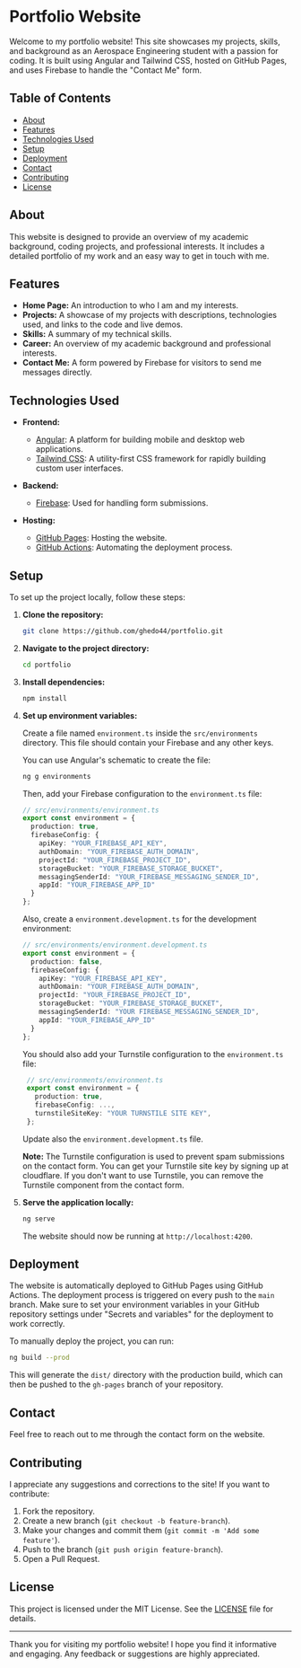 # Portfolio Website

Welcome to my portfolio website! This site showcases my projects, skills, and background as an Aerospace Engineering student with a passion for coding. It is built using Angular and Tailwind CSS, hosted on GitHub Pages, and uses Firebase to handle the "Contact Me" form.

## Table of Contents

- [About](#about)
- [Features](#features)
- [Technologies Used](#technologies-used)
- [Setup](#setup)
- [Deployment](#deployment)
- [Contact](#contact)
- [Contributing](#contributing)
- [License](#license)

## About

This website is designed to provide an overview of my academic background, coding projects, and professional interests. It includes a detailed portfolio of my work and an easy way to get in touch with me.

## Features

- **Home Page:** An introduction to who I am and my interests.
- **Projects:** A showcase of my projects with descriptions, technologies used, and links to the code and live demos.
- **Skills:** A summary of my technical skills.
- **Career:** An overview of my academic background and professional interests.
- **Contact Me:** A form powered by Firebase for visitors to send me messages directly.

## Technologies Used

- **Frontend:**
  - [Angular](https://angular.dev/): A platform for building mobile and desktop web applications.
  - [Tailwind CSS](https://tailwindcss.com/): A utility-first CSS framework for rapidly building custom user interfaces.

- **Backend:**
  - [Firebase](https://firebase.google.com/): Used for handling form submissions.

- **Hosting:**
  - [GitHub Pages](https://pages.github.com/): Hosting the website.
  - [GitHub Actions](https://github.com/features/actions): Automating the deployment process.

## Setup

To set up the project locally, follow these steps:

1. **Clone the repository:**
   ```bash
   git clone https://github.com/ghedo44/portfolio.git
   ```

2. **Navigate to the project directory:**
   ```bash
   cd portfolio
   ```

3. **Install dependencies:**
   ```bash
   npm install
   ```

4. **Set up environment variables:**

   Create a file named `environment.ts` inside the `src/environments` directory. This file should contain your Firebase and any other keys.

   You can use Angular's schematic to create the file:

   ```bash
   ng g environments
   ```

    Then, add your Firebase configuration to the `environment.ts` file:

   ```typescript
   // src/environments/environment.ts
   export const environment = {
     production: true,
     firebaseConfig: {
       apiKey: "YOUR_FIREBASE_API_KEY",
       authDomain: "YOUR_FIREBASE_AUTH_DOMAIN",
       projectId: "YOUR_FIREBASE_PROJECT_ID",
       storageBucket: "YOUR_FIREBASE_STORAGE_BUCKET",
       messagingSenderId: "YOUR_FIREBASE_MESSAGING_SENDER_ID",
       appId: "YOUR_FIREBASE_APP_ID"
     }
   };
   ```

   Also, create a `environment.development.ts` for the development environment:

   ```typescript
   // src/environments/environment.development.ts
   export const environment = {
     production: false,
     firebaseConfig: {
       apiKey: "YOUR_FIREBASE_API_KEY",
       authDomain: "YOUR_FIREBASE_AUTH_DOMAIN",
       projectId: "YOUR_FIREBASE_PROJECT_ID",
       storageBucket: "YOUR_FIREBASE_STORAGE_BUCKET",
       messagingSenderId: "YOUR FIREBASE_MESSAGING_SENDER_ID",
       appId: "YOUR_FIREBASE_APP_ID"
     }
   };
   ```

   You should also add your Turnstile configuration to the `environment.ts` file:

   ```typescript
    // src/environments/environment.ts
    export const environment = {
      production: true,
      firebaseConfig: ...,
      turnstileSiteKey: "YOUR TURNSTILE SITE KEY",
    };
    ```

    Update also the `environment.development.ts` file. 

    **Note:** The Turnstile configuration is used to prevent spam submissions on the contact form. You can get your Turnstile site key by signing up at cloudflare. If you don't want to use Turnstile, you can remove the Turnstile component from the contact form.

5. **Serve the application locally:**
   ```bash
   ng serve
   ```

   The website should now be running at `http://localhost:4200`.


## Deployment

The website is automatically deployed to GitHub Pages using GitHub Actions. The deployment process is triggered on every push to the `main` branch. Make sure to set your environment variables in your GitHub repository settings under "Secrets and variables" for the deployment to work correctly.

To manually deploy the project, you can run:

```bash
ng build --prod
```

This will generate the `dist/` directory with the production build, which can then be pushed to the `gh-pages` branch of your repository.

## Contact

Feel free to reach out to me through the contact form on the website.

## Contributing

I appreciate any suggestions and corrections to the site! If you want to contribute:

1. Fork the repository.
2. Create a new branch (`git checkout -b feature-branch`).
3. Make your changes and commit them (`git commit -m 'Add some feature'`).
4. Push to the branch (`git push origin feature-branch`).
5. Open a Pull Request.

## License

This project is licensed under the MIT License. See the [LICENSE](LICENSE) file for details.

---

Thank you for visiting my portfolio website! I hope you find it informative and engaging. Any feedback or suggestions are highly appreciated.
